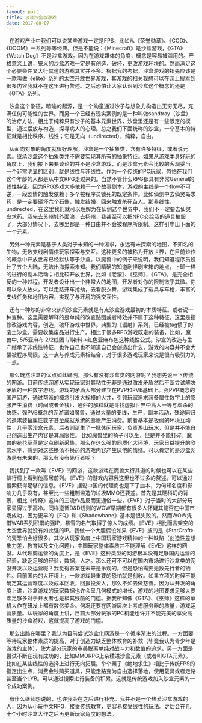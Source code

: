 ```yaml
---
layout: post
title: 谈谈沙盒与游戏
date: 2017-08-07
---
```

   在游戏产业中我们可以说某些游戏一定是FPS，比如从《荣誉勋章》、《COD》、《DOOM》一系列等等经典。但是不能说：《Minecraft》是沙盒游戏，《GTA》《Watch Dog》不是沙盒游戏。因为在游戏媒体的角度，概念是容易被滥用的。严格意义上讲，狭义的沙盒游戏一定是有创造，破坏，更改游戏环境的。然而满足这个必要条件又大行其道的游戏其实并不多。根据我的考据，沙盒游戏的祖先应该是一款叫做《elite》系列的太空开放世界游戏，其游戏的相关我想可以在网上搜索到很多内容我就不在这里进行赘述。之后恐怕让大家认识到沙盒这个概念的还是《GTA》系列。
   
   沙盒这个象征，暗喻的起源，是一个幼童通过沙子与想象力构造出无穷无尽，充满任何可能性的世界。而另一个已经有现实案例的是一种叫做sandtray（沙盘）的治疗方法，相比于纯粹只有沙子的基本元素世界，沙盘里还是有一些限定的模型，通过摆放与构造，探寻病人的心理。总之我们下面统称的沙盒，一个基本的特征就是相比秩序，线性；它是无向（undirected），纯粹，自由。
   
   从面向对象的角度就很好理解。沙盒是一个抽象类，含有许多特征，或者说元素。继承沙盒这个抽象类并不需要实现其所有的抽象特征。如果从游戏本身好玩的角度上，我们接下来要谈论的并不是沙盒游戏，而是沙盒元素会比较的客观妥当。一个非常明显的区别，就是线性与非线性。作为一个传统的PC玩家，恐怕在我们这个年龄的人都是从中文RPG走过来的。当然不管什么RPG都具有非常General的线性特征。因为RPG游戏大多依赖于一个故事剧本，游戏的主线是一个flow不可逆，一段剧情的触发依赖于多个被程序员锁死的既定条件。比如仙剑中去仙灵岛求药，是一定要砸坏六个石像，触发结婚，回来触发杀死苗人。那非线性，undirected，在这里我们就可以理解为在仙剑这个世界中，我们不一定要去仙灵岛求药。我先去苏州城外面浪，去扬州，我甚至可以把NPC交给我的道具摧毁了，大部分情况下，去哪里都是一种自由并不会被程序所限制。这样引申出下面的一个元素。
   
   另外一种元素是基于人类对于未知的一种渴求，永远有未探索的地图，不知名的生物，无数支线剧情供玩家探索与交互。这种更多的被称为开放世界，在目前炒作的概念中开放世界已经默认等于沙盒。以魔兽中的例子来说明，我们知道程序员设计了五个大陆，无法出海探索未知。我们精确的知道刷怪刷宝箱的地点，上班一样的进行的副本活动；相比较开放世界，比如《老滚》、《巫师》，《GTA》，是完全相反的一种过程。开发者设计出一个非常大的地图，开发者对你的限制微乎其微。你可以杀人放火，可以走路开车抢劫，去看脱衣舞，游戏集成了载具与车枪，丰富的支线任务和地图内容，实现了与环境的强交互性。
   
   还有一种炒的非常火热的沙盒元素就是有点沙盒游戏最初的本质特征。或者说一种变种。这里需要解释的是单纯的改变贴图或者特效并不属于这种特征。这里是指修改游戏内容，创造，破坏游戏中世界。典型的《辐射》系列，已经被tag惯了的废土沙盒。需要收集废品进行生产。相比于很多RPG游戏既定的装备，比如，魔兽中, 5/5亚麻布 2/2线团 1/1染料->红色亚麻布包这种线性公式。沙盒的改造与生产继承了非线性特征，也许自己也不知道自己会创造出什么，游戏的内容并不会大幅被程序局限。这一点与养成元素相结合，对于很多游戏玩家来说是很有吸引力的一点。
   
   那么既然沙盒的优点如此鲜明，那么有没有沙盒类的网游呢？我想先说一下传统的网游。目前传统网游从实现玩家对其粘性无非是通过激发矛盾然后不断尝试解决矛盾的一种数字游戏。游戏的矛盾大部分建立在PVP和PVE基础上。强PVP概念的国产网游，通过帮派的概念引发大规模的火并，引领玩家追求装备属性数字上的膨胀产生消费（时间或者金钱），通俗的解释就是寻找虚拟世界中高人一等与虐杀的快感。强PVE概念的网游诸如魔兽，通过大量的支线，生产，副本活动，殊途同归的追求装备属性数字甚至成就系统的膨胀产生消费。前者基本是极弱的环境互动性，几乎零沙盒元素。后者则诞生了一批休闲玩家，负责游山玩水，但是并不能自己创造出生产内容是其局限性。 比如魔兽里的椅子可以坐，但是并不能打碎。魔兽的花花草草是定点刷新采集。那么在这么强的同质化大环境，玩家日益提升的欣赏水平，感到对这些换汤不换药的游戏内容产生厌倦的情绪。可以肯定的是沙盒网游是有未来的。那么有没有先行者呢？
   
   我找到了一款叫《EVE》的网游，这款游戏在魔兽大行其道的时候也可以在某些排行榜上看到他高居前列。《EVE》的游戏内容我这里也不过多的赘述。可以通过搜索获得足够的信息。《EVE》据说中国的代理商也是下了血本，为何知名度和影响力几乎没有，甚至比一些粗制滥造的垃圾MMO还要差。首先是其硬科幻的背景，相比《传奇》这样的三流作品反而更通俗一些，《EVE》对于当时的大部分玩家显得过于高冷。同样遵循D&D规则的WOW早期都有很多人怀疑其能否在中国市场成功，因为更早的《EQ》和《Shadowbane》基本是很失败的。然而WOW凭借WAR系列积累的强IP，暴雪的名气取得了惊人的成绩。《EVE》相比而言架空的太空世界就没有如此强的IP。我做一个大胆假设如果《EVE》披的是《StarCraft》的壳恐怕会好很多。其次从玩家角度上中国玩家游戏精神的一种缺陷（创造性差想象力差，教育以及文化问题），中国玩家整体素质并不能理解《EVE》这样的网游。从代理商运营的角度上，是《EVE》这种类型的网游根本没有足够国内运营的经验，缺乏足够的经验，数据，人才。那么还可不可以在国内市场进行沙盒类的网游开发以及运营呢？我觉得答案在未来是乐观的。但是恐怕需要无数先行者的牺牲。目前国内的大环境上，一款游戏最重要的恐怕就是创收。如果立项的时候不能确定其运营难度以及成本回收，回报投资人，那么不如去做慈善。因为从开发的角度上讲，沙盒游戏的玩家数据也许会呈几何模式的增长，游戏的地图要求足够大要素足够多对于开发者也是极其残酷的门槛。据我所知像《GTA》、《巫师》这样的单机大作在研发上都有数亿美金。何况还要在网游层次上考虑服务器的质量，游戏运营质量。从玩家的角度上讲，目前大部分玩家的PC机能也许并不能完美的享受高质量的沙盒游戏，这就提高了游戏的门槛。
   
   那么出路在哪里？我认为目前尝试沙盒化网游是一个循序渐进的过程。一方面要等待玩家整体素质的提高，对于创造力缺乏整体教育的补救（毕竟我认为青少年是游戏的主体），使大部分玩家的审美脱离单纯对战斗力和数值的追求。另一方面是尝试不断在现有成功的，比如MMORPG上杂糅进沙盒元素（或者叫GTA元素）。比如在某些线性的选择上进行无向拓展。举个栗子《绝地求生》相比于传统FPS的指定出生点，消费金钱购买道具，只能走路变为自由选择落地，使用载具或者走路甚至当个LYB。可以通过搜索进行装备的积累。这就是传统游戏加入沙盒元素的一个成功案例。
   
   有什么继续想说的，也许我会在之后进行补充。我并不是一个热爱沙盒游戏的人，因为从小玩中文RPG，接受传统教育，更容易接受线性的玩法。之后会在几十个小时沙盒大作之后再更新玩家角度的想法。
 
   
 
   
 
   
 
   

 


